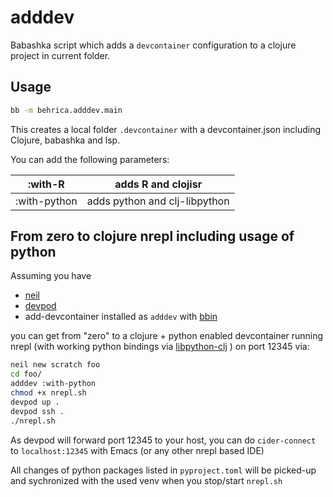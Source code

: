 # adddev

Babashka script which adds a `devcontainer` configuration to a
clojure project in current folder.

## Usage 

``` bash
bb -m behrica.adddev.main
```

This creates a local folder `.devcontainer` with a devcontainer.json
including Clojure, babashka and lsp.

You can add the following parameters:

| :with-R       | adds R and clojisr              |
|---------------|---------------------------------|
| :with-python  | adds python and clj-libpython   |


## From zero to clojure nrepl including usage of python

Assuming you have
- [neil](https://github.com/babashka/neil)
- [devpod](https://devpod.sh/)
- add-devcontainer installed as `adddev` with [bbin](https://github.com/babashka/bbin)

you can get from "zero" to a clojure + python enabled devcontainer running nrepl (with working python bindings via [libpython-clj](https://github.com/clj-python/libpython-clj) ) on port 12345 via:



``` bash
neil new scratch foo
cd foo/
adddev :with-python
chmod +x nrepl.sh
devpod up .
devpod ssh .
./nrepl.sh
```
As devpod will forward port 12345 to your host, you can do `cider-connect` to `localhost:12345` with Emacs (or any other nrepl based IDE)

All changes of python packages listed in `pyproject.toml` will be picked-up and sychronized with the used venv 
when you stop/start `nrepl.sh`

